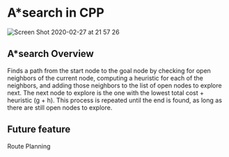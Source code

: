 # A*search in CPP

![Screen Shot 2020-02-27 at 21 57 26](https://user-images.githubusercontent.com/16607351/75455832-2274ea80-59bd-11ea-85ef-6d3ffbe7abec.png)

## A*search Overview
Finds a path from the start node to the goal node by checking for open neighbors of the current node, computing a heuristic for each of the neighbors, and adding those neighbors to the list of open nodes to explore next. 
The next node to explore is the one with the lowest total cost + heuristic (g + h). 
This process is repeated until the end is found, as long as there are still open nodes to explore.

## Future feature
Route Planning
